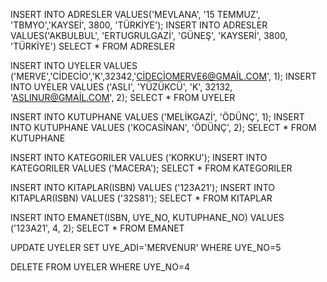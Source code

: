 
INSERT INTO ADRESLER VALUES('MEVLANA', '15 TEMMUZ', 'TBMYO','KAYSEİ', 3800, 'TÜRKİYE');
INSERT INTO ADRESLER VALUES('AKBULBUL', 'ERTUGRULGAZİ', 'GÜNEŞ', 'KAYSERİ', 3800, 'TÜRKİYE')
SELECT * FROM ADRESLER

INSERT INTO UYELER VALUES ('MERVE','CİDECİO','K',32342,'CİDECİOMERVE6@GMAİL.COM', 1);
INSERT INTO UYELER VALUES ('ASLI', 'YÜZÜKCÜ', 'K', 32132, 'ASLINUR@GMAİL.COM', 2);
SELECT * FROM UYELER

INSERT INTO KUTUPHANE VALUES ('MELİKGAZİ', 'ÖDÜNÇ', 1);
INSERT INTO KUTUPHANE VALUES ('KOCASİNAN', 'ÖDÜNÇ', 2);
SELECT * FROM KUTUPHANE

INSERT INTO KATEGORILER VALUES ('KORKU');
INSERT INTO KATEGORILER VALUES ('MACERA');
SELECT * FROM KATEGORILER

INSERT INTO KITAPLAR(ISBN) VALUES ('123A21');
INSERT INTO KITAPLAR(ISBN) VALUES ('32S81');
SELECT * FROM KITAPLAR

INSERT INTO EMANET(ISBN, UYE_NO, KUTUPHANE_NO) VALUES ('123A21', 4, 2);
SELECT * FROM EMANET

UPDATE UYELER SET UYE_ADI='MERVENUR' WHERE UYE_NO=5

DELETE FROM UYELER WHERE UYE_NO=4

